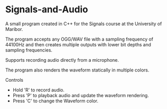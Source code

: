 # Signals-and-Audio
A small program created in C++ for the Signals course at the University of Maribor.

The program accepts any OGG/WAV file with a sampling frequency of 44100Hz and then creates multiple outputs with lower bit depths and sampling frequencies.

Supports recording audio directly from a microphone.

The program also renders the waveform statically in multiple colors.

Controls

- Hold 'R' to record audio.
- Press 'P' to playback audio and update the waveform rendering.
- Press 'C' to change the Waveform color.
